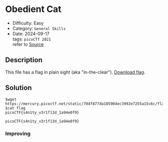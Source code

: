 # Obedient Cat
- Difficulty: Easy
- Category: `General Skills`  
- Date: 2024-09-17  
tags: `picoCTf 2021`  
refer to [Source](https://play.picoctf.org/practice/challenge/147?page=4)

## Description
This file has a flag in plain sight (aka "in-the-clear"). [Download flag](https://mercury.picoctf.net/static/704f877da185904ec3992e7255a15c6c/flag).

## Solution
``` shell
$wget https://mercury.picoctf.net/static/704f877da185904ec3992e7255a15c6c/flag
$cat flag
picoCTF{s4n1ty_v3r1f13d_1a94e0f9}
```
``` plain
picoCTF{s4n1ty_v3r1f13d_1a94e0f9}
```

### Improving
